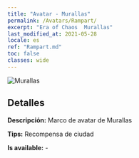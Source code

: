 ```yaml
---
title: "Avatar - Murallas"
permalink: /Avatars/Rampart/
excerpt: "Era of Chaos  Murallas"
last_modified_at: 2021-05-28
locale: es
ref: "Rampart.md"
toc: false
classes: wide
---
```

 ![Murallas](/images/a/avatarFrame_12.png)

## Detalles

 **Descripción:** Marco de avatar de Murallas 

 **Tips:** Recompensa de ciudad 

 **Is available:**  - 

